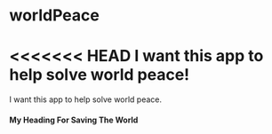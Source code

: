 # worldPeace
<<<<<<< HEAD
I want this app to help solve world peace!
=======
I want this app to help solve world peace.

#### My Heading For Saving The World
